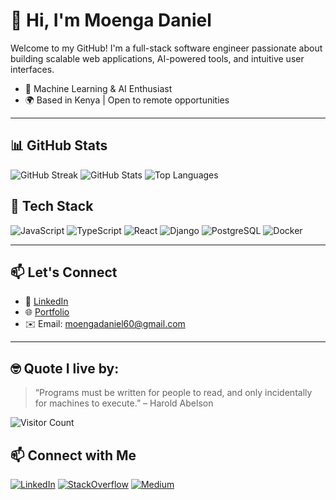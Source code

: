 # 👋 Hi, I'm Moenga Daniel

Welcome to my GitHub! I'm a full-stack software engineer passionate about building scalable web applications, AI-powered tools, and intuitive user interfaces.

- 🧠 Machine Learning & AI Enthusiast  
- 🌍 Based in Kenya | Open to remote opportunities

---

<!--START_SECTION:waka-->
<!--END_SECTION:waka-->


## 📊 GitHub Stats


![GitHub Streak](https://github-readme-streak-stats.herokuapp.com?user=moenga60&theme=dark&hide_border=true)
![GitHub Stats](https://github-readme-stats.vercel.app/api?username=moenga60&show_icons=true&theme=radical)
![Top Languages](https://github-readme-stats.vercel.app/api/top-langs/?username=moenga60&layout=compact&theme=radical)

## 🧰 Tech Stack

![JavaScript](https://img.shields.io/badge/-JavaScript-black?style=flat-square&logo=javascript)
![TypeScript](https://img.shields.io/badge/-TypeScript-3178C6?style=flat-square&logo=typescript)
![React](https://img.shields.io/badge/-React-black?style=flat-square&logo=react)
![Django](https://img.shields.io/badge/-Django-092E20?style=flat-square&logo=django)
![PostgreSQL](https://img.shields.io/badge/-PostgreSQL-336791?style=flat-square&logo=postgresql)
![Docker](https://img.shields.io/badge/-Docker-2496ED?style=flat-square&logo=docker)

---



## 📫 Let's Connect

- 💼 [LinkedIn](https://www.linkedin.com/in/moengadaniel)
- 🌐 [Portfolio](https://codemeal-portfolio.netlify.app/)
- ✉️ Email: moengadaniel60@gmail.com

---

## 🤓 Quote I live by:
> “Programs must be written for people to read, and only incidentally for machines to execute.” – Harold Abelson

![Visitor Count](https://komarev.com/ghpvc/?username=moenga60&color=blue)

<!--START_SECTION:waka-->
<!--END_SECTION:waka-->

## 📫 Connect with Me

[![LinkedIn](https://img.shields.io/badge/LinkedIn-blue?style=for-the-badge&logo=linkedin)](https://linkedin.com/in/YOUR_USERNAMEmoengadaniel)
[![StackOverflow](https://img.shields.io/badge/StackOverflow-FE7A16?style=for-the-badge&logo=stackoverflow)](https://stackoverflow.com/users/22693969)
[![Medium](https://img.shields.io/badge/Medium-black?style=for-the-badge&logo=medium)](https://medium.com/@YOUR_USERNAME)
